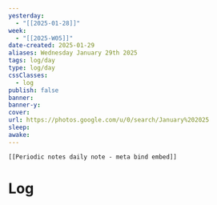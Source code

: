 ```yaml
---
yesterday: 
  - "[[2025-01-28]]"
week: 
  - "[[2025-W05]]" 
date-created: 2025-01-29
aliases: Wednesday January 29th 2025
tags: log/day
type: log/day
cssClasses:
  - log
publish: false
banner: 
banner-y: 
cover: 
url: https://photos.google.com/u/0/search/January%202025
sleep: 
awake:
---
```


```meta-bind-embed
[[Periodic notes daily note - meta bind embed]]
```

# Log